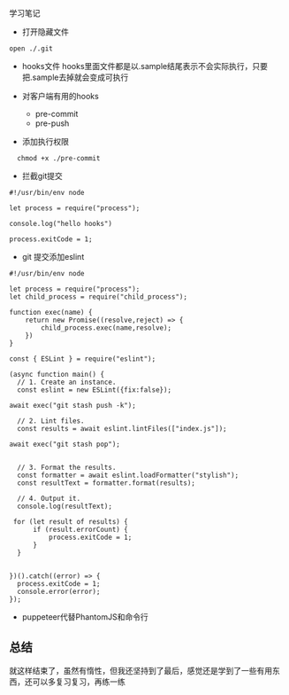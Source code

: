 学习笔记

- 打开隐藏文件

```
open ./.git
```
- hooks文件
hooks里面文件都是以.sample结尾表示不会实际执行，只要把.sample去掉就会变成可执行

- 对客户端有用的hooks
    * pre-commit
    * pre-push

- 添加执行权限
```
  chmod +x ./pre-commit
```

- 拦截git提交
```
#!/usr/bin/env node

let process = require("process");

console.log("hello hooks")

process.exitCode = 1;
```

- git 提交添加eslint
```
#!/usr/bin/env node

let process = require("process");
let child_process = require("child_process");

function exec(name) {
    return new Promise((resolve,reject) => {
        child_process.exec(name,resolve);
    })
}

const { ESLint } = require("eslint");

(async function main() {
  // 1. Create an instance.
  const eslint = new ESLint({fix:false});

await exec("git stash push -k");

  // 2. Lint files.
  const results = await eslint.lintFiles(["index.js"]);

await exec("git stash pop");

 
  // 3. Format the results.
  const formatter = await eslint.loadFormatter("stylish");
  const resultText = formatter.format(results);

  // 4. Output it.
  console.log(resultText);

 for (let result of results) {
      if (result.errorCount) {
          process.exitCode = 1;
      }
  }


})().catch((error) => {
  process.exitCode = 1;
  console.error(error);
});
```

- puppeteer代替PhantomJS和命令行




## 总结

就这样结束了，虽然有惰性，但我还坚持到了最后，感觉还是学到了一些有用东西，还可以多复习复习，再练一练

